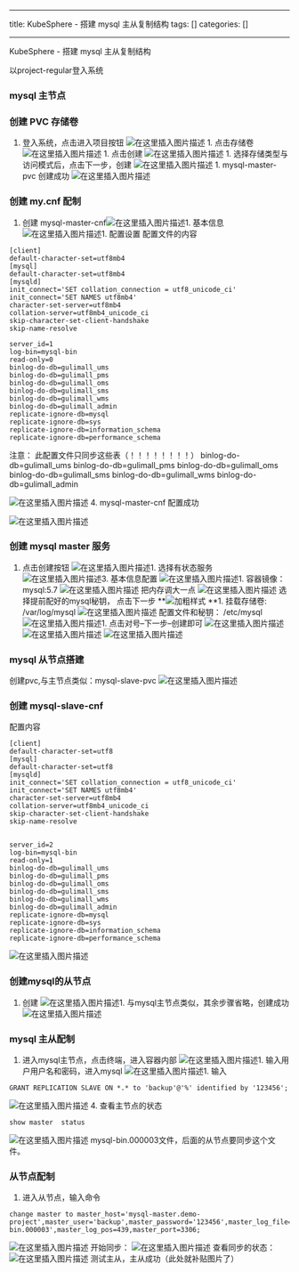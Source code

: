 
--- 
title:  KubeSphere - 搭建 mysql 主从复制结构 
tags: []
categories: [] 

---
KubeSphere - 搭建 mysql 主从复制结构

以project-regular登入系统

### mysql 主节点

### 创建 PVC 存储卷
1.  登入系统，点击进入项目按钮 <img src="https://img-blog.csdnimg.cn/26a9d181d3cb4f32ad685c7439b84b46.png" alt="在这里插入图片描述"> 1.  点击存储卷 <img src="https://img-blog.csdnimg.cn/56cc1027248542e3b94d9046cc6c055b.png" alt="在这里插入图片描述"> 1.  点击创建 <img src="https://img-blog.csdnimg.cn/4fba149fe42e4c6ba66e0af33a8e8f96.png" alt="在这里插入图片描述"> 1.  选择存储类型与访问模式后，点击下一步，创建 <img src="https://img-blog.csdnimg.cn/09842a06d5c54f6794eac2c7d3ffda9b.png" alt="在这里插入图片描述"> 1.  mysql-master-pvc 创建成功 <img src="https://img-blog.csdnimg.cn/ff9549c54dc84984babd05034654c4d6.png" alt="在这里插入图片描述"> 
### 创建 my.cnf 配制
1. 创建 mysql-master-cnf<img src="https://img-blog.csdnimg.cn/4020c6ff312f48ae810226bf6fb7c19a.png" alt="在这里插入图片描述">1. 基本信息 <img src="https://img-blog.csdnimg.cn/1720f7ea4a8e415ab5f44ef78b2375f8.png" alt="在这里插入图片描述">1. 配置设置 配置文件的内容
```
[client]
default-character-set=utf8mb4
[mysql]
default-character-set=utf8mb4
[mysqld]
init_connect='SET collation_connection = utf8_unicode_ci' 
init_connect='SET NAMES utf8mb4' 
character-set-server=utf8mb4
collation-server=utf8mb4_unicode_ci 
skip-character-set-client-handshake
skip-name-resolve

server_id=1
log-bin=mysql-bin
read-only=0
binlog-do-db=gulimall_ums
binlog-do-db=gulimall_pms
binlog-do-db=gulimall_oms
binlog-do-db=gulimall_sms
binlog-do-db=gulimall_wms
binlog-do-db=gulimall_admin
replicate-ignore-db=mysql
replicate-ignore-db=sys
replicate-ignore-db=information_schema
replicate-ignore-db=performance_schema

```

注意： 此配置文件只同步这些表（！！！！！！！！） binlog-do-db=gulimall_ums binlog-do-db=gulimall_pms binlog-do-db=gulimall_oms binlog-do-db=gulimall_sms binlog-do-db=gulimall_wms binlog-do-db=gulimall_admin

<img src="https://img-blog.csdnimg.cn/7943ea6ed2b9431299589bec57d3fb2e.png" alt="在这里插入图片描述"> 4. mysql-master-cnf 配置成功

<img src="https://img-blog.csdnimg.cn/130f3edb0dfb4190b0c43b997332688e.png" alt="在这里插入图片描述">

### 创建 mysql master 服务
1. 点击创建按钮 <img src="https://img-blog.csdnimg.cn/15b3562c701c4331b978f7b23a51d478.png" alt="在这里插入图片描述">1. 选择有状态服务 <img src="https://img-blog.csdnimg.cn/16f51bd91cee47af94c77c5c66be3727.png" alt="在这里插入图片描述">3. 基本信息配置 <img src="https://img-blog.csdnimg.cn/4d104173d1ae42febefb7186ccd8d369.png" alt="在这里插入图片描述">1. 容器镜像： mysql:5.7 <img src="https://img-blog.csdnimg.cn/636b8328fc784631a3be98fd90d95689.png" alt="在这里插入图片描述"> 把内存调大一点 <img src="https://img-blog.csdnimg.cn/04c72577dae9454dba3b43f037ffda4a.png" alt="在这里插入图片描述"> 选择提前配好的mysql秘钥， 点击下一步 **<img src="https://img-blog.csdnimg.cn/53a92a9a400b4c618ea71002973e6ffd.png" alt="加粗样式"> **1. 挂载存储卷: /var/log/mysql <img src="https://img-blog.csdnimg.cn/e6d790d4cb1141449d336c77f66a8ab3.png" alt="在这里插入图片描述"> 配置文件和秘钥： /etc/mysql <img src="https://img-blog.csdnimg.cn/146537f6c2ad4b01acae417dec5c5388.png" alt="在这里插入图片描述">1. 点击对号–下一步–创建即可 <img src="https://img-blog.csdnimg.cn/df91d7cdbc0b47ab9a30548e8ffe3773.png" alt="在这里插入图片描述"> <img src="https://img-blog.csdnimg.cn/f5fb25cee7504774b9b41cb8eec967d5.png" alt="在这里插入图片描述"> <img src="https://img-blog.csdnimg.cn/6873d0a44b8c4db1a8d0660b82440e17.png" alt="在这里插入图片描述">
### mysql 从节点搭建

创建pvc,与主节点类似：mysql-slave-pvc <img src="https://img-blog.csdnimg.cn/a5cc70f5b3784d05ad1cc9d862561aa0.png" alt="在这里插入图片描述">

### 创建 mysql-slave-cnf

配置内容

```
[client]
default-character-set=utf8
[mysql]
default-character-set=utf8
[mysqld]
init_connect='SET collation_connection = utf8_unicode_ci' 
init_connect='SET NAMES utf8mb4' 
character-set-server=utf8mb4
collation-server=utf8mb4_unicode_ci 
skip-character-set-client-handshake
skip-name-resolve


server_id=2
log-bin=mysql-bin
read-only=1
binlog-do-db=gulimall_ums
binlog-do-db=gulimall_pms
binlog-do-db=gulimall_oms
binlog-do-db=gulimall_sms
binlog-do-db=gulimall_wms
binlog-do-db=gulimall_admin
replicate-ignore-db=mysql
replicate-ignore-db=sys
replicate-ignore-db=information_schema
replicate-ignore-db=performance_schema

```

<img src="https://img-blog.csdnimg.cn/4d11a29998e749e1a352ed621aa6f52a.png" alt="在这里插入图片描述">

### 创建mysql的从节点
1. 创建 <img src="https://img-blog.csdnimg.cn/40d5bb9a0c2e4189928bc80135c8ce8a.png" alt="在这里插入图片描述">1. 与mysql主节点类似，其余步骤省略，创建成功 <img src="https://img-blog.csdnimg.cn/ab852a48eb014c4293d17f1bd216bc55.png" alt="在这里插入图片描述">
### mysql 主从配制
1. 进入mysql主节点，点击终端，进入容器内部 <img src="https://img-blog.csdnimg.cn/a14405373a0a4bdba66f8c2b534bd443.png" alt="在这里插入图片描述">1. 输入用户用户名和密码，进入mysql <img src="https://img-blog.csdnimg.cn/62848d7ebc294615a38ff034475cdf14.png" alt="在这里插入图片描述">1. 输入
```
GRANT REPLICATION SLAVE ON *.* to 'backup'@'%' identified by '123456';

```

<img src="https://img-blog.csdnimg.cn/dbf172724f4f46e8b4c92094339bd1cf.png" alt="在这里插入图片描述"> 4. 查看主节点的状态

```
show master  status 

```

<img src="https://img-blog.csdnimg.cn/8479ae8032fa485794cbc32166be4289.png" alt="在这里插入图片描述"> mysql-bin.000003文件，后面的从节点要同步这个文件。

### 从节点配制
1. 进入从节点，输入命令
```
change master to master_host='mysql-master.demo-project',master_user='backup',master_password='123456',master_log_file='mysql-bin.000003',master_log_pos=439,master_port=3306;

```

<img src="https://img-blog.csdnimg.cn/e92073014521486ea9f81e941188b296.png" alt="在这里插入图片描述"> 开始同步： <img src="https://img-blog.csdnimg.cn/64e2200eb53e4789913cd94a983c5797.png" alt="在这里插入图片描述"> 查看同步的状态： <img src="https://img-blog.csdnimg.cn/4755e656fd95401982fc14b2530ea0ae.png" alt="在这里插入图片描述"> 测试主从，主从成功（此处就补贴图片了）
